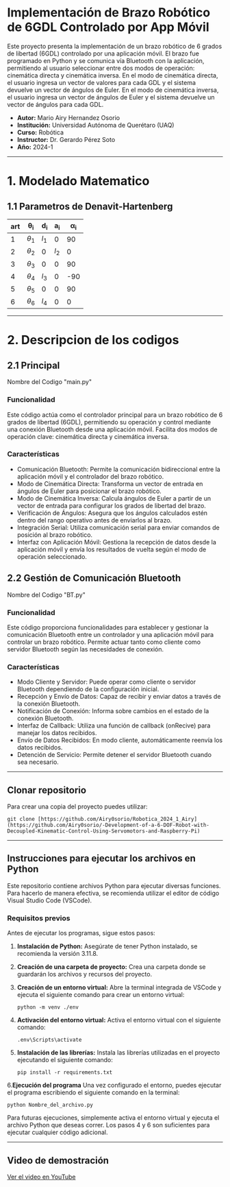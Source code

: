 # Implementación de Brazo Robótico de 6GDL Controlado por App Móvil
Este proyecto presenta la implementación de un brazo robótico de 6 grados de libertad (6GDL) controlado por una aplicación móvil. El brazo fue programado en Python y se comunica vía Bluetooth con la aplicación, permitiendo al usuario seleccionar entre dos modos de operación: cinemática directa y cinemática inversa. En el modo de cinemática directa, el usuario ingresa un vector de valores para cada GDL y el sistema devuelve un vector de ángulos de Euler. En el modo de cinemática inversa, el usuario ingresa un vector de ángulos de Euler y el sistema devuelve un vector de ángulos para cada GDL.


- **Autor:** Mario Airy Hernandez Osorio
- **Institución:** Universidad Autónoma de Querétaro (UAQ)
- **Curso:** Robótica
- **Instructor:** Dr. Gerardo Pérez Soto
- **Año:** 2024-1
---
# 1. Modelado Matematico
## 1.1 Parametros de  Denavit-Hartenberg

<center>

| **art** | $\boldsymbol{\theta_i}$ | $\boldsymbol{d_i}$ | $\boldsymbol{a_i}$ | $\boldsymbol{\alpha_i}$ |
|---------|--------------------------|-------------------|-------------------|--------------------------|
| 1       | $\theta_1$               | $l_1$             | 0                 | 90                       |
| 2       | $\theta_2$               | 0                 | $l_2$             | 0                        |
| 3       | $\theta_3$               | 0                 | 0                 | 90                       |
| 4       | $\theta_4$               | $l_3$             | 0                 | -90                      |
| 5       | $\theta_5$               | 0                 | 0                 | 90                       |
| 6       | $\theta_6$               | $l_4$             | 0                 | 0                        |

</center>


---
# 2. Descripcion de los codigos

## 2.1 Principal
Nombre del Codigo "main.py"
### Funcionalidad
Este código actúa como el controlador principal para un brazo robótico de 6 grados de libertad (6GDL), permitiendo su operación y control mediante una conexión Bluetooth desde una aplicación móvil. Facilita dos modos de operación clave: cinemática directa y cinemática inversa.

### Características
- Comunicación Bluetooth: Permite la comunicación bidireccional entre la aplicación móvil y el controlador del brazo robótico.
- Modo de Cinemática Directa: Transforma un vector de entrada en ángulos de Euler para posicionar el brazo robótico.
- Modo de Cinemática Inversa: Calcula ángulos de Euler a partir de un vector de entrada para configurar los grados de libertad del brazo.
- Verificación de Ángulos: Asegura que los ángulos calculados estén dentro del rango operativo antes de enviarlos al brazo.
- Integración Serial: Utiliza comunicación serial para enviar comandos de posición al brazo robótico.
- Interfaz con Aplicación Móvil: Gestiona la recepción de datos desde la aplicación móvil y envía los resultados de vuelta según el modo de operación seleccionado.

## 2.2 Gestión de Comunicación Bluetooth 
Nombre del Codigo "BT.py"
### Funcionalidad
Este código proporciona funcionalidades para establecer y gestionar la comunicación Bluetooth entre un controlador y una aplicación móvil para controlar un brazo robótico. Permite actuar tanto como cliente como servidor Bluetooth según las necesidades de conexión.

### Características
- Modo Cliente y Servidor: Puede operar como cliente o servidor Bluetooth dependiendo de la configuración inicial.
- Recepción y Envío de Datos: Capaz de recibir y enviar datos a través de la conexión Bluetooth.
- Notificación de Conexión: Informa sobre cambios en el estado de la conexión Bluetooth.
- Interfaz de Callback: Utiliza una función de callback (onRecive) para manejar los datos recibidos.
- Envío de Datos Recibidos: En modo cliente, automáticamente reenvía los datos recibidos.
- Detención de Servicio: Permite detener el servidor Bluetooth cuando sea necesario.

---
## Clonar repositorio
Para crear una copia del proyecto puedes utilizar:

```
git clone [https://github.com/Airy0sorio/Robotica_2024_1_Airy](https://github.com/Airy0sorio/-Development-of-a-6-DOF-Robot-with-Decoupled-Kinematic-Control-Using-Servomotors-and-Raspberry-Pi)
```
---

## Instrucciones para ejecutar los archivos en Python

Este repositorio contiene archivos Python para ejecutar diversas funciones. Para hacerlo de manera efectiva, se recomienda utilizar el editor de código Visual Studio Code (VSCode).

### Requisitos previos
Antes de ejecutar los programas, sigue estos pasos:

1. **Instalación de Python:**
   Asegúrate de tener Python instalado, se recomienda la versión 3.11.8.

2. **Creación de una carpeta de proyecto:**
   Crea una carpeta donde se guardarán los archivos y recursos del proyecto.

3. **Creación de un entorno virtual:**
   Abre la terminal integrada de VSCode y ejecuta el siguiente comando para crear un entorno virtual:
   ```
   python -m venv ./env
   ```

4. **Activación del entorno virtual:**
Activa el entorno virtual con el siguiente comando:
    ```
   .env\Scripts\activate
    ```

5. **Instalación de las librerías:**
Instala las librerías utilizadas en el proyecto ejecutando el siguiente comando:
    ```
   pip install -r requirements.txt
    ```

6.**Ejecución del programa**
Una vez configurado el entorno, puedes ejecutar el programa escribiendo el siguiente comando en la terminal:    
    
    python Nombre_del_archivo.py
    
    
Para futuras ejecuciones, simplemente activa el entorno virtual y ejecuta el archivo Python que deseas correr. 
Los pasos 4 y 6 son suficientes para ejecutar cualquier código adicional.

---
## Video de demostración

[Ver el video en YouTube](https://youtu.be/IZDzBegQsG4)
